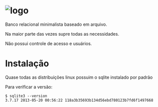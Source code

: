 # ![logo](https://cdn-images-1.medium.com/max/800/1*dWHAgpfaDhohQ7kTcq9pVA.png)

Banco relacional minimalista baseado em arquivo.

Na maior parte das vezes supre todas as necessidades.

Não possui controle de acesso e usuários.

# Instalação

Quase todas as distribuições linux possuim o sqlite instalado por padrão

Para verificar a versão:

```
$ sqlite3 --version
3.7.17 2013-05-20 00:56:22 118a3b35693b134d56ebd780123b7fd6f1497668
```
